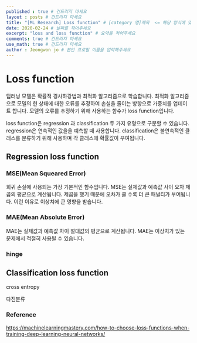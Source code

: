 ```yaml
---
published : true # 건드리지 마세요
layout : posts # 건드리지 마세요
title: "[ML Research] Loss function" # [category 명]제목  <= 해당 양식에 맞춰주세요
date: 2020-02-24 # 날짜를 적어주세요
excerpt: "loss and loss function" # 요약을 적어주세요
comments: true # 건드리지 마세요
use_math: true # 건드리지 마세요
author : Jeongwon jo # 본인 프로필 이름을 입력해주세요
---
```


# Loss function

딥러닝 모델은 확률적 경사하강법과 최적화 알고리즘으로 학습합니다. 최적화 알고리즘으로 모델의 현 상태에 대한 오류를 추정하여 손실을 줄이는 방향으로 가중치를 업데이트 합니다. 모델의 오류를 추정하기 위해 사용하는 함수가 loss function입니다.

loss function은 regression 과 classification 두 가지 유형으로 구분할 수 있습니다. regression은 연속적인 값을을 예측할 때 사용합니다. classification은 불연속적인 클래스를 분류하기 위해 사용하며 각 클래스에 확률값이 부여됩니다.

## Regression loss function

### MSE(Mean Squeared Error)

회귀 손실에 사용되는 가장 기본적인 함수입니다. MSE는 실제값과 예측값 사이 오차 제곱의 평균으로 계산됩니다. 제곱을 했기 때문에 오차가 클 수록 더 큰 패널티가 부여됩니다. 이런 이유로 이상치에 큰 영향을 받습니다.



### MAE(Mean Absolute Error)

MAE는 실제값과 예측값 차이 절대값의 평균으로 계산됩니다. MAE는 이상치가 있는 문제에서 적절히 사용될 수 있습니다.


### hinge



## Classification loss function

cross entropy

다진분류


### Reference

https://machinelearningmastery.com/how-to-choose-loss-functions-when-training-deep-learning-neural-networks/
